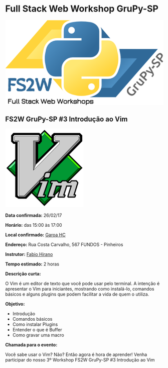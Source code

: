 # Full Stack Web Workshop GruPy-SP

![fs2w](img/fs2w.png)

## FS2W GruPy-SP #3 Introdução ao Vim

<img src="img/vim.png" alt="" width="250px">

**Data confirmada:** 26/02/17

**Horário:** das 15:00 às 17:00

**Local confirmado:** [Garoa HC](https://garoa.net.br/wiki/P%C3%A1gina_principal)

**Endereço:** Rua Costa Carvalho, 567 FUNDOS - Pinheiros

**Instrutor:** [Fabio Hirano](https://garoa.net.br/wiki/Usu%C3%A1rio:Fabiohirano)

**Tempo estimado:** 2 horas

**Descrição curta:**

O Vim é um editor de texto que você pode usar pelo terminal. A intenção é apresentar o Vim para iniciantes, mostrando como instalá-lo, comandos básicos e alguns plugins que podem facilitar a vida de quem o utiliza.

**Objetivo:**

* Introdução
* Comandos básicos
* Como instalar Plugins
* Entender o que é Buffer
* Como gravar uma macro

**Chamada para o evento:**

Você sabe usar o Vim? Não? Então agora é hora de aprender! Venha participar do nosso 3º Workshop FS2W GruPy-SP #3 Introdução ao Vim 